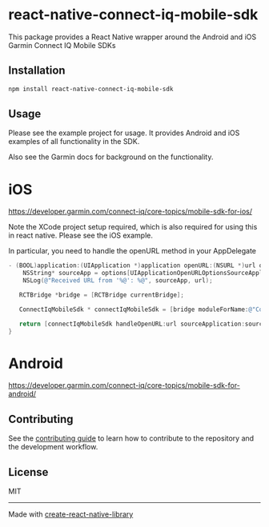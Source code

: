 # react-native-connect-iq-mobile-sdk

This package provides a React Native wrapper around the Android and iOS Garmin Connect IQ Mobile SDKs

## Installation

```sh
npm install react-native-connect-iq-mobile-sdk
```

## Usage

Please see the example project for usage.  It provides Android and iOS examples of all functionality in the SDK.   

Also see the Garmin docs for background on the functionality.
# iOS
https://developer.garmin.com/connect-iq/core-topics/mobile-sdk-for-ios/

Note the XCode project setup required, which is also required for using this in react native. Please see the iOS example.

In particular, you need to handle the openURL method in your AppDelegate 

```objective-c
- (BOOL)application:(UIApplication *)application openURL:(NSURL *)url options:(nonnull NSDictionary<UIApplicationOpenURLOptionsKey,id> *)options {
    NSString* sourceApp = options[UIApplicationOpenURLOptionsSourceApplicationKey];
    NSLog(@"Received URL from '%@': %@", sourceApp, url);

   RCTBridge *bridge = [RCTBridge currentBridge];

   ConnectIqMobileSdk * connectIqMobileSdk = [bridge moduleForName:@"ConnectIqMobileSdk"];

   return [connectIqMobileSdk handleOpenURL:url sourceApplication:sourceApp];
}
```


# Android
https://developer.garmin.com/connect-iq/core-topics/mobile-sdk-for-android/

## Contributing

See the [contributing guide](CONTRIBUTING.md) to learn how to contribute to the repository and the development workflow.

## License

MIT

---

Made with [create-react-native-library](https://github.com/callstack/react-native-builder-bob)
